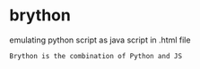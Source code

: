 # brython
emulating python script as java script in .html file 

`Brython is the combination of Python and JS`
